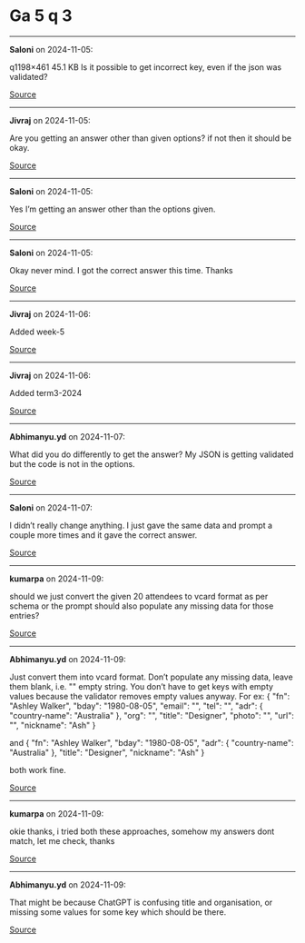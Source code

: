# Ga 5 q 3


---

**Saloni** on 2024-11-05:

q1198×461 45.1 KB
Is it possible to get incorrect key, even if the json was validated?

[Source](https://discourse.onlinedegree.iitm.ac.in/t/ga-5-q-3/155708/1)

---

**Jivraj** on 2024-11-05:

Are you getting an answer other than given options? if not then it should be okay.

[Source](https://discourse.onlinedegree.iitm.ac.in/t/ga-5-q-3/155708/2)

---

**Saloni** on 2024-11-05:

Yes I’m getting an answer other than the options given.

[Source](https://discourse.onlinedegree.iitm.ac.in/t/ga-5-q-3/155708/3)

---

**Saloni** on 2024-11-05:

Okay never mind. I got the correct answer this time. Thanks

[Source](https://discourse.onlinedegree.iitm.ac.in/t/ga-5-q-3/155708/4)

---

**Jivraj** on 2024-11-06:

Added week-5

[Source](https://discourse.onlinedegree.iitm.ac.in/t/ga-5-q-3/155708/5)

---

**Jivraj** on 2024-11-06:

Added term3-2024

[Source](https://discourse.onlinedegree.iitm.ac.in/t/ga-5-q-3/155708/6)

---

**Abhimanyu.yd** on 2024-11-07:

What did you do differently to get the answer? My JSON is getting validated but the code is not in the options.

[Source](https://discourse.onlinedegree.iitm.ac.in/t/ga-5-q-3/155708/7)

---

**Saloni** on 2024-11-07:

I didn’t really change anything. I just gave the same data and prompt a couple more times and it gave the correct answer.

[Source](https://discourse.onlinedegree.iitm.ac.in/t/ga-5-q-3/155708/8)

---

**kumarpa** on 2024-11-09:

should we just convert the given 20 attendees to vcard format as per schema or the prompt should also populate any missing data for those entries?

[Source](https://discourse.onlinedegree.iitm.ac.in/t/ga-5-q-3/155708/9)

---

**Abhimanyu.yd** on 2024-11-09:

Just convert them into vcard format. Don’t populate any missing data, leave them blank, i.e. "" empty string. You don’t have to get keys with empty values because the validator removes empty values anyway.
For ex:
{
      "fn": "Ashley Walker",
      "bday": "1980-08-05",
      "email": "",
      "tel": "",
      "adr": {
        "country-name": "Australia"
      },
      "org": "",
      "title": "Designer",
      "photo": "",
      "url": "",
      "nickname": "Ash"
    }

and
{
      "fn": "Ashley Walker",
      "bday": "1980-08-05",
      "adr": {
        "country-name": "Australia"
      },
      "title": "Designer",
      "nickname": "Ash"
    }

both work fine.

[Source](https://discourse.onlinedegree.iitm.ac.in/t/ga-5-q-3/155708/10)

---

**kumarpa** on 2024-11-09:

okie thanks, i tried both these approaches, somehow my answers dont match, let me check, thanks

[Source](https://discourse.onlinedegree.iitm.ac.in/t/ga-5-q-3/155708/11)

---

**Abhimanyu.yd** on 2024-11-09:

That might be because ChatGPT is confusing title and organisation, or missing some values for some key which should be there.

[Source](https://discourse.onlinedegree.iitm.ac.in/t/ga-5-q-3/155708/12)